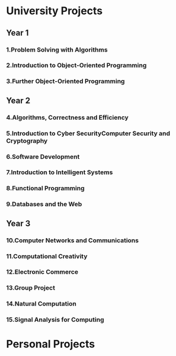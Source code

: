 # University Projects

## Year 1

### 1.Problem Solving with Algorithms
### 2.Introduction to Object-Oriented Programming
### 3.Further Object-Oriented Programming

## Year 2

### 4.Algorithms, Correctness and Efficiency
### 5.Introduction to Cyber SecurityComputer Security and Cryptography
### 6.Software Development
### 7.Introduction to Intelligent Systems
### 8.Functional Programming
### 9.Databases and the Web

## Year 3

### 10.Computer Networks and Communications
### 11.Computational Creativity
### 12.Electronic Commerce
### 13.Group Project
### 14.Natural Computation
### 15.Signal Analysis for Computing

# Personal Projects
